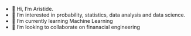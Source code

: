 - 👋 Hi, I’m Aristide. 
- 👀 I’m interested in probability, statistics, data analysis and data science.
- 🌱 I’m currently learning Machine Learning
- 💞️ I’m looking to collaborate on finanacial engineering


<!---
AristideDonald/AristideDonald is a ✨ special ✨ repository because its `README.md` (this file) appears on your GitHub profile.
You can click the Preview link to take a look at your changes.
--->
